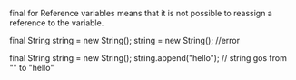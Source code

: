 final for Reference variables means that it is not possible to reassign a reference to the variable.

final String string = new String();
string = new String(); //error


final String string = new String();
string.append("hello");
// string gos from "" to "hello"